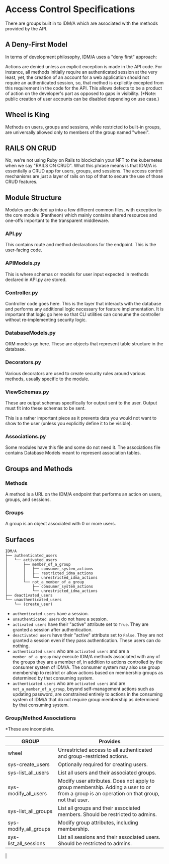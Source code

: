 # Access Control Specifications

There are groups built in to IDM/A which are associated with the methods provided by the API.  

## A Deny-First Model

In terms of development philosophy, IDM/A uses a "deny first" approach:

Actions are denied unless an explicit exception is made in the API code.  For instance, all methods initially require an authenticated session at the very least, yet, the creation of an account for a web application should not require an authenticated session, so, that method is explicitly excepted from this requirement in the code for the API.  This allows defects to be a product of action on the developer's part as opposed to gaps in visibility.  (*Note: public creation of user accounts can be disabled depending on use case.)

## Wheel is King

Methods on users, groups and sessions, while restricted to built-in groups, are universally allowed only to members of the group named "wheel".

## RAILS ON CRUD

No, we're not using Ruby on Rails to blockchain your NFT to the kubernetes when we say "RAILS ON CRUD".  What this phrase means is that IDM/A is essentially a CRUD app for users, groups, and sessions.  The access control mechanisms are just a layer of rails on top of that to secure the use of those CRUD features.


## Module Structure
Modules are divided up into a few different common files, with exception to the core module (Pantheon) which mainly contains shared resources and one-offs important to the transparent middleware.

### API.py
This contains route and method declarations for the endpoint.  This is the user-facing code.

### APIModels.py
This is where schemas or models for user input expected in methods declared in API.py are stored.

### Controller.py
Controller code goes here.  This is the layer that interacts with the database and performs any additional logic necessary for feature implementation.  It is important that logic go here so that CLI utilities can consume the controller without re-implementing security logic.

### DatabaseModels.py
ORM models go here.  These are objects that represent table structure in the database.

### Decorators.py
Various decorators are used to create security rules around various methods, usually specific to the module.

### ViewSchemas.py
These are output schemas specifically for output sent to the user.  Output must fit into these schemas to be sent.  

This is a rather important piece as it prevents data you would not want to show to the user (unless you explicitly define it to be visible).

### Associations.py
Some modules have this file and some do not need it.  The associations file contains Database Models meant to represent association tables.

## Groups and Methods

### Methods
A method is a URL on the IDM/A endpoint that performs an action on users, groups, and sessions.

### Groups
A group is an object associated with 0 or more users.

## Surfaces
```
IDM/A
├── authenticated_users
│   └── activated_users
│       ├── member_of_a_group
│       │   ├── consumer_system_actions
│       │   ├── restricted_idma_actions
│       │   └── unrestricted_idma_actions
│       └── not_a_member_of_a_group
│           ├── consumer_system_actions
│           └── unrestricted_idma_actions
├── deactivated_users
└── unauthenticated_users
    └── (create_user)
```

- `authenticated users` have a session. 
- `unauthenticated users` do not have a session.
- `activated users` have their "active" attribute set to `True`.  They are granted a session after authentication.
- `deactivated users` have their "active" attribute set to `False`.  They are not granted a session even if they pass authentication.  These users can do nothing.
- `authenticated users` who are `activated users` and are a `member_of_a_group` may execute IDM/A methods associated with any of the groups they are a member of, in addition to actions controlled by the consumer system of IDM/A.  The consumer system may also use group membership to restrict or allow actions based on membership groups as determined by that consuming system.
- `authenticated users` who are `activated users` and are `not_a_member_of_a_group`, beyond self-management actions such as updating password, are constrained entirely to actions in the consuming system of IDM/A that do not require group membership as determined by that consuming system.

### Group/Method Associations
*These are incomplete.

| GROUP                 | Provides                                                                                                                                     |
|-----------------------|----------------------------------------------------------------------------------------------------------------------------------------------|
| wheel                 | Unrestricted access to all authenticated and group-restricted actions.                                                                       |
| sys-create_users      | Optionally required for creating users.                                                                                                      |
| sys-list_all_users    | List all users and their associated groups.                                                                                                  |
| sys-modify_all_users  | Modify user attributes.  Does not apply to group membership.  Adding a user to or from a group is an operation on that group, not that user. |
| sys-list_all_groups   | List all groups and their associated members. Should be restricted to admins.                                                                |
| sys-modify_all_groups | Modify group attributes, including membership.                                                                                               |
| sys-list_all_sessions | List all sessions and their associated users.  Should be restricted to admins.                                                               |
 | 